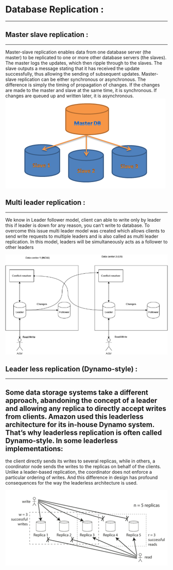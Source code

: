 # Database Replication :
__________________________

## Master slave replication :
____________________________________
Master-slave replication enables data from one database server (the master) to be replicated to one or more other database servers (the slaves). The master logs the updates, which then ripple through to the slaves. The slave outputs a message stating that it has received the update successfully, thus allowing the sending of subsequent updates. Master-slave replication can be either synchronous or asynchronous. The difference is simply the timing of propagation of changes. If the changes are made to the master and slave at the same time, it is synchronous. If changes are queued up and written later, it is asynchronous.
![MasterSlaveReplication](docs/dbreplication173.png)

## Multi leader replication :
____________________________________
We know in Leader follower model, client can able to write only by leader this if leader is down for any reason, you can't write to database.
To overcome this issue multi leader model was created which allows clients to send write requests to multiple leaders and is also called as multi leader replication. In this model, leaders will be simultaneously acts as a follower to other leaders

![MultiLeaderReplication](docs/1578341501794.png)

## Leader less replication (Dynamo-style) :
________________________________

Some data storage systems take a different approach, abandoning the concept of a leader and allowing any replica to directly accept writes from clients. Amazon used this leaderless architecture for its in-house Dynamo system. That’s why leaderless replication is often called Dynamo-style.
In some leaderless implementations:
---------------
the client directly sends its writes to several replicas,
while in others, a coordinator node  sends the writes to the replicas on behalf of the clients. Unlike a leader-based replication, the coordinator does not enforce a particular ordering of writes. And this difference in design has profound consequences for the way the leaderless architecture is used.

![MultiLeaderReplication](docs/image-2.png)
